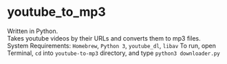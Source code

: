 # youtube_to_mp3

Written in Python.<br/>
Takes youtube videos by their URLs and converts them to mp3 files.<br/>
System Requirements: `Homebrew`, `Python 3`, `youtube_dl`, `libav`
To run, open Terminal, `cd` into `youtube-to-mp3` directory, and type `python3 downloader.py`
